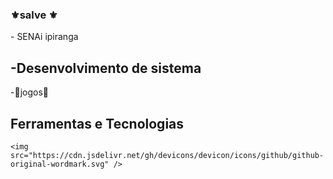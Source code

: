 ### ⚜salve ⚜

<!--
**Jorgx1974/jorgx1974** is a ✨ _special_ ✨ repository because its `README.md` (this file) appears on your GitHub profile.



🔭 Atualmente estou deseempregrado
- 🌱 Atualmente estou aprendendo pogramação
- 👯 Procuro colaboração por enquanto nada
- 🤔 Estou procurando ajuda com a vida
- 💬 Pergunte-me sobre jogos e filmes
- 📫 Como chegar até mim: converse

- ⚡ Curiosidade: calmo
-->- SENAi ipiranga
-Desenvolvimento de sistema
-
-👾jogos👾
## Ferramentas e Tecnologias

    <img src="https://cdn.jsdelivr.net/gh/devicons/devicon/icons/github/github-original-wordmark.svg" />
          
